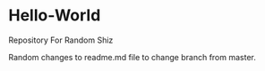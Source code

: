 # Hello-World
Repository For Random Shiz

Random changes to readme.md file to change branch from master.

